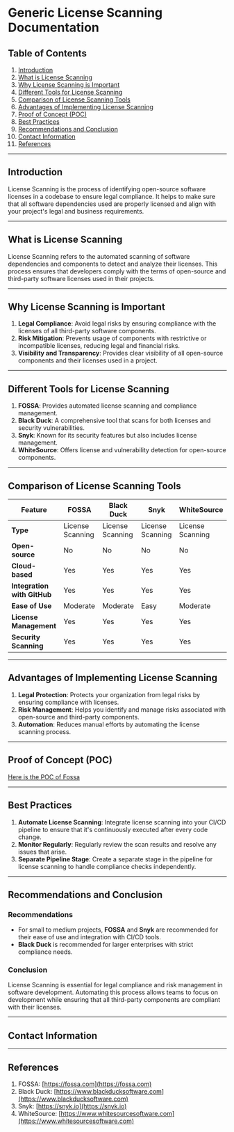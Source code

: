 # Generic License Scanning Documentation

## Table of Contents
1. [Introduction](#introduction)
2. [What is License Scanning](#what-is-license-scanning)
3. [Why License Scanning is Important](#why-license-scanning-is-important)
4. [Different Tools for License Scanning](#different-tools-for-license-scanning)
5. [Comparison of License Scanning Tools](#comparison-of-license-scanning-tools)
6. [Advantages of Implementing License Scanning](#advantages-of-implementing-license-scanning)
7. [Proof of Concept (POC)](#proof-of-concept-poc)
8. [Best Practices](#best-practices)
9. [Recommendations and Conclusion](#recommendations-and-conclusion)
10. [Contact Information](#contact-information)
11. [References](#references)

---

## Introduction

License Scanning is the process of identifying open-source software licenses in a codebase to ensure legal compliance. It helps to make sure that all software dependencies used are properly licensed and align with your project's legal and business requirements.

---

## What is License Scanning

License Scanning refers to the automated scanning of software dependencies and components to detect and analyze their licenses. This process ensures that developers comply with the terms of open-source and third-party software licenses used in their projects.

---

## Why License Scanning is Important

1. **Legal Compliance**: Avoid legal risks by ensuring compliance with the licenses of all third-party software components.
2. **Risk Mitigation**: Prevents usage of components with restrictive or incompatible licenses, reducing legal and financial risks.
3. **Visibility and Transparency**: Provides clear visibility of all open-source components and their licenses used in a project.

---

## Different Tools for License Scanning

1. **FOSSA**: Provides automated license scanning and compliance management.
2. **Black Duck**: A comprehensive tool that scans for both licenses and security vulnerabilities.
3. **Snyk**: Known for its security features but also includes license management.
4. **WhiteSource**: Offers license and vulnerability detection for open-source components.

---

## Comparison of License Scanning Tools

| Feature                    | FOSSA            | Black Duck       | Snyk             | WhiteSource      |
|----------------------------|------------------|------------------|------------------|------------------|
| **Type**                    | License Scanning | License Scanning | License Scanning | License Scanning |
| **Open-source**             | No               | No               | No               | No               |
| **Cloud-based**             | Yes              | Yes              | Yes              | Yes              |
| **Integration with GitHub** | Yes              | Yes              | Yes              | Yes              |
| **Ease of Use**             | Moderate         | Moderate         | Easy             | Moderate         |
| **License Management**      | Yes              | Yes              | Yes              | Yes              |
| **Security Scanning**       | Yes              | Yes              | Yes              | Yes              |

---

## Advantages of Implementing License Scanning

1. **Legal Protection**: Protects your organization from legal risks by ensuring compliance with licenses.
2. **Risk Management**: Helps you identify and manage risks associated with open-source and third-party components.
3. **Automation**: Reduces manual efforts by automating the license scanning process.

---

## Proof of Concept (POC)

[Here is the POC of Fossa](https://github.com/mygurukulam-p10/Documention/blob/main/Application%20CI%20Design/Generic%20CI%20operation/License%20Scanning/%20License%20Scanning%20POC%20/Readme.md#contact-information)


---

## Best Practices

1. **Automate License Scanning**: Integrate license scanning into your CI/CD pipeline to ensure that it's continuously executed after every code change.
2. **Monitor Regularly**: Regularly review the scan results and resolve any issues that arise.
3. **Separate Pipeline Stage**: Create a separate stage in the pipeline for license scanning to handle compliance checks independently.

---

## Recommendations and Conclusion

### Recommendations
- For small to medium projects, **FOSSA** and **Snyk** are recommended for their ease of use and integration with CI/CD tools.
- **Black Duck** is recommended for larger enterprises with strict compliance needs.

### Conclusion
License Scanning is essential for legal compliance and risk management in software development. Automating this process allows teams to focus on development while ensuring that all third-party components are compliant with their licenses.

---

## Contact Information



---

## References

1. FOSSA: [https://fossa.com](https://fossa.com)
2. Black Duck: [https://www.blackducksoftware.com](https://www.blackducksoftware.com)
3. Snyk: [https://snyk.io](https://snyk.io)
4. WhiteSource: [https://www.whitesourcesoftware.com](https://www.whitesourcesoftware.com)
